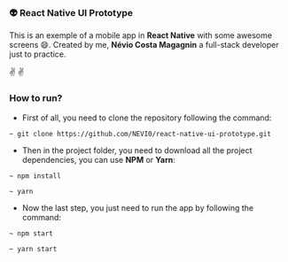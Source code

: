 ### :alien: React Native UI Prototype

This is an exemple of a mobile app in **React Native** with some awesome screens :smile:. Created by me, **Névio Costa Magagnin** a full-stack developer just to practice.

:v: :v:

### How to run?

- First of all, you need to clone the repository following the command:
```
~ git clone https://github.com/NEVI0/react-native-ui-prototype.git
```

- Then in the project folder, you need to download all the project dependencies, you can use **NPM** or **Yarn**:
```
~ npm install

~ yarn
```

- Now the last step, you just need to run the app by following the command:
```
~ npm start

~ yarn start
```
